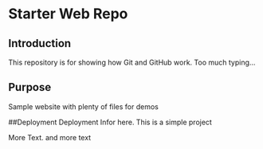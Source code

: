 # Starter Web Repo

## Introduction

This repository is for showing how Git and GitHub work. Too much typing...

## Purpose

Sample website with plenty of files for demos

##Deployment
Deployment Infor here. This is a simple project


More Text. and more text